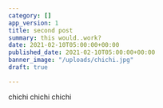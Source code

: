 ```yaml
---
category: []
app_version: 1
title: second post
summary: this would..work?
date: 2021-02-10T05:00:00+00:00
published_date: 2021-02-10T05:00:00+00:00
banner_image: "/uploads/chichi.jpg"
draft: true

---
```

chichi chichi chichi